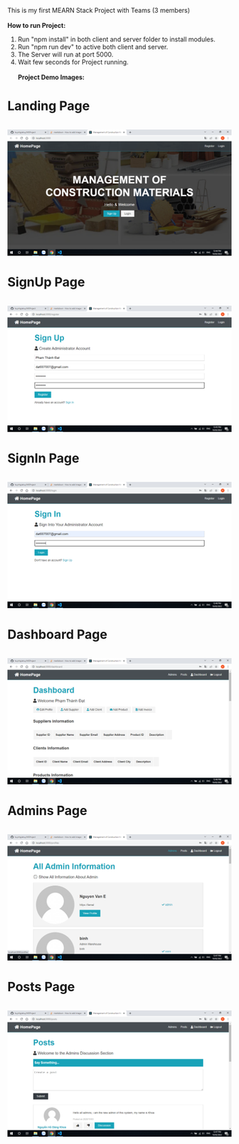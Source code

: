 This is my first MEARN Stack Project with Teams (3 members)\
\
**How to run Project:**
1. Run "npm install" in both client and server folder to install modules.
2. Run "npm run dev" to active both client and server.
3. The Server will run at port 5000.
4. Wait few seconds for Project running. \
\
**Project Demo Images:**

# Landing Page
\
![](Project_Image/Img1.png)

# SignUp Page
\
![](Project_Image/SignUp.png)

# SignIn Page
\
![](Project_Image/SignIn.png)

# Dashboard Page
\
![](Project_Image/Dashboard.png)

# Admins Page
\
![](Project_Image/AdminsPage.png)

# Posts Page
\
![](Project_Image/PostsPage.png)
